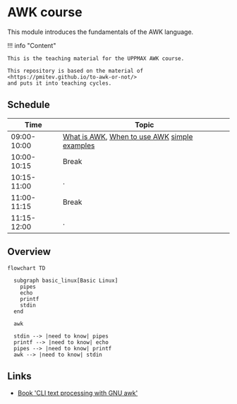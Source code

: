# AWK course

This module introduces the fundamentals of the AWK language. 

!!! info "Content"

    This is the teaching material for the UPPMAX AWK course.

    This repository is based on the material of <https://pmitev.github.io/to-awk-or-not/>
    and puts it into teaching cycles.
    
## Schedule

Time          | Topic
--------------|-------------------------------
09:00-10:00   | [What is AWK](what_is_awk.md), [When to use AWK](when_to_use_awk.md) [simple examples](simple_examples.md)
10:00-10:15   | Break
10:15-11:00   | .
11:00-11:15   | Break
11:15-12:00   | .

## Overview

```mermaid
flowchart TD

  subgraph basic_linux[Basic Linux]
    pipes
    echo
    printf
    stdin
  end

  awk

  stdin --> |need to know| pipes
  printf --> |need to know| echo
  pipes --> |need to know| printf
  awk --> |need to know| stdin
```

## Links

 * [Book 'CLI text processing with GNU awk'](https://learnbyexample.github.io/learn_gnuawk/)
